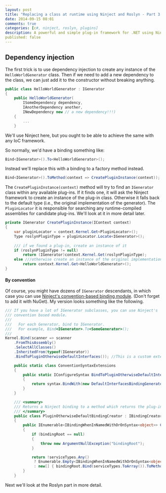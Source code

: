 ```yaml
---
layout: post
title: "Replacing a class at runtime using Ninject and Roslyn - Part 3: Dependency Injection"
date: 2014-09-15 08:01
comments: true
categories: [c#, ninject, roslyn, plugins]
description: A powerful and simple plug-in framework for .NET using Ninject and Roslyn. Part 3.
published: false
---
```

## Dependency injection ##

The first trick is to use dependency injection to create any instance of the `HelloWorldGenerator` class. Then if we need to add a new dependency to the class, we can just add it to the constructor without breaking anything.

```c# HelloWorldGenerator.cs
public class HelloWorldGenerator : IGenerator
{
    public HelloWorldGenerator(
        ISomeDependency dependency, 
        IAnotherDependency another, 
        INewDependency new // a new dependency!!!)
    {
        ...
    }
```

We'll use Ninject here, but you ought to be able to achieve the same with any IoC framework.

So normally, we'd have a binding something like:

```c# 
Bind<IGenerator>().To<HelloWorldGenerator>();
```

Instead we'll replace this with a binding to a factory method instead.

```c# 
Bind<IGenerator>().ToMethod(context => CreatePluginInstance(context));
```

The `CreatePluginInstance(context)` method will try to find an `IGenerator` class within any available plug-ins. If it finds one, it will ask the Ninject framework to create an instance of the plug-in class. Otherwise it falls back to the default type (i.e., the original implementation of the generator). The `PluginLocator` it is responsible for searching any runtime-compiled assemblies for candidate plug-ins. We'll look at it in more detail later.

```c# 
private IGenerator CreatePluginInstance(IContext context)
{
    var pluginLocator = context.Kernel.Get<PluginLocator>();
    Type roslynPluginType = pluginLocator.Locate<IGenerator>();
    
    /// if we found a plug-in, create an instance of it
    if (roslynPluginType != null)
        return (IGenerator)context.Kernel.Get(roslynPluginType);
    else ///otherwise create an instance of the original implementation
        return context.Kernel.Get<HelloWorldGenerator>();
}
```

#### By convention ####
Of course, you might have dozens of `IGenerator` descendants, in which case you can use [Ninject's convention-based binding module](https://github.com/ninject/ninject.extensions.conventions). (Don't forget to add it with NuGet). My version looks something like the following.

```c#
/// If you have a lot of IGenerator subclasses, you can use Ninject's
/// convention based module.
/// 
///   For each Generator, bind to IGenerator. 
///   For example, Bind<IGenerator>.To<SomeGenerator>();
/// 
Kernel.Bind(scanner => scanner
    .FromThisAssembly()
    .SelectAllClasses()
    .InheritedFrom(typeof(IGenerator))
    .BindToPluginOtherwiseDefaultInterfaces()); //This is a custom extension method (see below)
```

```c#
    public static class ConventionSyntaxExtensions
    {
        public static IConfigureSyntax BindToPluginOtherwiseDefaultInterfaces(this IJoinFilterWhereExcludeIncludeBindSyntax syntax)
        {
            return syntax.BindWith(new DefaultInterfacesBindingGenerator(new BindableTypeSelector(), new PluginOtherwiseDefaultBindingCreator()));
        }
    }

    /// <summary>
    /// Returns a Ninject binding to a method which returns the plug-in type if one exists, otherwise returns the default type.
    /// </summary>
    public class PluginOtherwiseDefaultBindingCreator : IBindingCreator
    {
        public IEnumerable<IBindingWhenInNamedWithOrOnSyntax<object>> CreateBindings(IBindingRoot bindingRoot, IEnumerable<Type> serviceTypes, Type implementationType)
        {
            if (bindingRoot == null)
            {
                throw new ArgumentNullException("bindingRoot");
            }

            return !serviceTypes.Any()
             ? Enumerable.Empty<IBindingWhenInNamedWithOrOnSyntax<object>>()
             : new[] { bindingRoot.Bind(serviceTypes.ToArray()).ToMethod(context => context.Kernel.Get(context.Kernel.Get<PluginLocator>().Locate(serviceTypes) ?? implementationType)) };
        }
    }
```

Next we'll look at the Roslyn part in more detail.